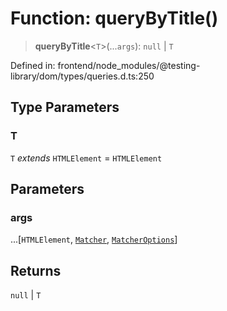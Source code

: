 # Function: queryByTitle()

> **queryByTitle**\<`T`\>(...`args`): `null` \| `T`

Defined in: frontend/node\_modules/@testing-library/dom/types/queries.d.ts:250

## Type Parameters

### T

`T` *extends* `HTMLElement` = `HTMLElement`

## Parameters

### args

...\[`HTMLElement`, [`Matcher`](../type-aliases/Matcher.md), [`MatcherOptions`](../interfaces/MatcherOptions.md)\]

## Returns

`null` \| `T`
